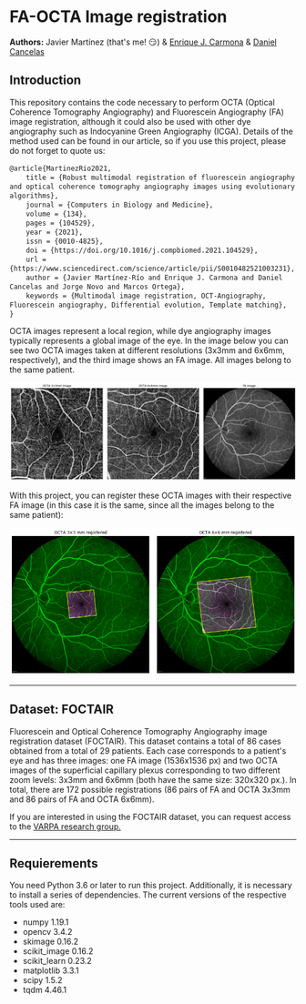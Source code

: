 # FA-OCTA Image registration
**Authors:** Javier Martínez (that's me! :smirk:) & [Enrique J. Carmona](http://www.ia.uned.es/~ejcarmona/) & [Daniel Cancelas](https://github.com/DanielCancelas) 

## Introduction
This repository contains the code necessary to perform OCTA (Optical Coherence Tomography Angiography) and Fluorescein Angiography (FA) image registration, although it could also be used with other dye angiography such as Indocyanine Green Angiography (ICGA). Details of the method used can be found in our article, so if you use this project, please do not forget to quote us:

    @article{MartinezRio2021,
        title = {Robust multimodal registration of fluorescein angiography and optical coherence tomography angiography images using evolutionary algorithms},
        journal = {Computers in Biology and Medicine},
        volume = {134},
        pages = {104529},
        year = {2021},
        issn = {0010-4825},
        doi = {https://doi.org/10.1016/j.compbiomed.2021.104529},
        url = {https://www.sciencedirect.com/science/article/pii/S0010482521003231},
        author = {Javier Martínez-Río and Enrique J. Carmona and Daniel Cancelas and Jorge Novo and Marcos Ortega},
        keywords = {Multimodal image registration, OCT-Angiography, Fluorescein angiography, Differential evolution, Template matching},
    }


OCTA images represent a local region, while dye angiography images typically represents a global image of the eye. In the image below you can see two OCTA images taken at different resolutions (3x3mm and 6x6mm, respectively), and the third image shows an FA image. All images belong to the same patient.

![Example images](./images/example_images.png)

With this project, you can register these OCTA images with their respective FA image (in this case it is the same, since all the images belong to the same patient):

![Result example](./images/example_registration.png)

---

## Dataset: FOCTAIR

Fluorescein and Optical Coherence Tomography Angiography image registration dataset (FOCTAIR). This dataset contains a total of 86 cases obtained from a total of 29 patients. Each case corresponds to a patient's eye and has three images: one FA image (1536x1536 px) and two OCTA images of the superficial capillary plexus corresponding to two different zoom levels: 3x3mm and 6x6mm (both have the same size: 320x320 px.). In total, there are 172 possible registrations (86 pairs of FA and OCTA 3x3mm and 86 pairs of FA and OCTA 6x6mm). 

If you are interested in using the FOCTAIR dataset, you can request access to the [VARPA research group.](http://www.varpa.es/research/ophtalmology.html)

---

## Requierements
You need Python 3.6 or later to run this project. Additionally, it is necessary to install a series of dependencies. The current versions of the respective tools used are:

- numpy 1.19.1
- opencv 3.4.2
- skimage 0.16.2
- scikit_image 0.16.2
- scikit_learn 0.23.2
- matplotlib 3.3.1
- scipy 1.5.2
- tqdm 4.46.1

